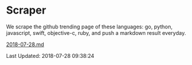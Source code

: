 # Scraper

We scrape the github trending page of these languages: go, python, javascript, swift, objective-c, ruby, and push a markdown result everyday.

[2018-07-28.md](https://github.com/henson/Scraper/blob/master/2018-07-28.md)

Last Updated: 2018-07-28 09:38:24